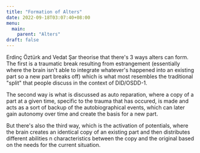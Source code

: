 ```yaml
---
title: "Formation of Alters"
date: 2022-09-18T03:07:40+08:00
menu: 
  main:
    parent: "Alters"
draft: false
---
```


Erdinç Öztürk and Vedat Şar theorise that there's 3 ways alters can form. The first is a traumatic break resulting from estrangement (essentially where the brain isn't able to integrate whatever's happened into an existing part so a new part breaks off) which is what most resembles the traditional "split" that people discuss in the context of DID/OSDD-1.

The second way is what is discussed as auto reparation, where a copy of a part at a given time, specific to the trauma that has occured, is made and acts as a sort of backup of the autobiographical events, which can later gain autonomy over time and create the basis for a new part.

But there's also the third way, which is the activation of potentials, where the brain creates an identical copy of an existing part and then distributes different abilities n characteristics between the copy and the original based on the needs for the current situation.